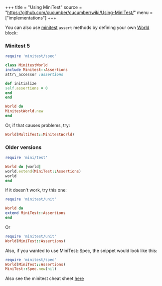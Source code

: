 +++
title = "Using MiniTest"
source = "https://github.com/cucumber/cucumber/wiki/Using-MiniTest/"
menu = ["implementations"]
+++

You can also use [minitest](https://github.com/seattlerb/minitest) <code>assert</code> methods by defining your own [World](a-whole-new-world) block:

### Minitest 5

```ruby
require 'minitest/spec'

class MinitestWorld
include Minitest::Assertions
attr\_accessor :assertions

def initialize
self.assertions = 0
end
end

World do
MinitestWorld.new
end
```

Or, if that causes problems, try:

```ruby
World(MultiTest::MinitestWorld)
```

### Older versions

```ruby
require 'mini/test'

World do |world|
world.extend(MiniTest::Assertions)
world
end
```

If it doesn't work, try this one:

```ruby
require 'minitest/unit'

World do
extend MiniTest::Assertions
end
```

Or

```ruby
require 'minitest/unit'
World(MiniTest::Assertions)
```

Also, if you wanted to use MiniTest::Spec, the snippet would look like this:

```ruby
require 'minitest/spec'
World(MiniTest::Assertions)
MiniTest::Spec.new(nil)
```

Also see the minitest cheat sheet [here](https://web.archive.org/web/20120701103558/http://cheat.errtheblog.com/s/minitest/1)
